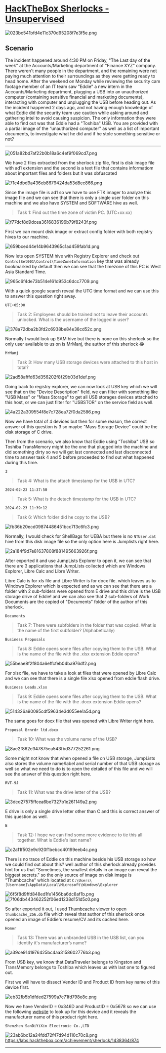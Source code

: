 # [HackTheBox Sherlocks - Unsupervised](https://app.hackthebox.com/sherlocks/Unsupervised)
![023bc541bfd4e11c370d95208f7e3f5e.png](../../../_resources/023bc541bfd4e11c370d95208f7e3f5e.png)
## Scenario
The incident happened around 4:30 PM on Friday, "The Last day of the week" at the Accounts/Marketing department of "Finance XYZ" company. There weren't many people in the department, and the remaining were not paying much attention to their surroundings as they were getting ready to head home. After the weekend on Monday while reviewing the security cam footage member of an IT team saw "Eddie" a new intern in the Accounts/Marketing department, plugging a USB into an unauthorized computer (containing sensitive financial and marketing documents), interacting with computer and unplugging the USB before heading out. As the incident happened 2 days ago, and not having enough knowledge of what Eddie did the security team use caution while asking around and gathering intel to avoid causing suspicion. The only information they were able to find out was that Eddie had a "Toshiba" USB. You are provided with a partial image of the “unauthorized computer" as well as a list of important documents, to investigate what he did and if he stole something sensitive or not?

* * *

![051a82bd7af22b0b18a6c4ef9f069cd7.png](../../../_resources/051a82bd7af22b0b18a6c4ef9f069cd7.png)

We have 2 files extracted from the sherlock zip file, first is disk image file with ad1 extension and the second is a text file that contains informatiom about important files and folders but it was obfuscated

![71c4dbd9a436eb8679424da53d8ec866.png](../../../_resources/71c4dbd9a436eb8679424da53d8ec866.png)

Since the image file is ad1 so we have to use FTK imager to analyze this image file and we can see that there is only a single user folder on this machine and we also have SYSTEM and SOFTWARE hive as well.

>Task 1: Find out the time zone of victim PC. (UTC+xx:xx)

![f77dcf8d9dcea3616836196b79f8243f.png](../../../_resources/f77dcf8d9dcea3616836196b79f8243f.png)

First we can mount disk image or extract config folder with both registry hives to our machine.

![659bced44e14b9643965c1ad459fab1d.png](../../../_resources/659bced44e14b9643965c1ad459fab1d.png)

Now lets open SYSTEM hive with Registry Explorer and check out `ControlSet001\Control\TimeZoneInformation` key that was already bookmarked by default then we can see that the timezone of this PC is West Asia Standard Time.

![965c6f4de73b514e161d953c6dcc7709.png](../../../_resources/965c6f4de73b514e161d953c6dcc7709.png)

With a quick google search reveal the UTC time format and we can use this to answer this question right away.

```
UTC+05:00
```

>Task 2: Employees should be trained not to leave their accounts unlocked. What is the username of the logged in user?

![378a72dba2b3fd2c6938be84e38cd52c.png](../../../_resources/378a72dba2b3fd2c6938be84e38cd52c.png)

Normally I would look up SAM hive but there is none on this sherlock so the only user available to us on is MrManj, the author of this sherlock 😂

```
MrManj
```

>Task 3: How many USB storage devices were attached to this host in total?

![2ad58afffd63d356202f8f29b03d1def.png](../../../_resources/2ad58afffd63d356202f8f29b03d1def.png)

Going back to registry explorer, we can now look at USB key which we will see that on the "Device Description" field, we can filter with something like "USB Mass" or "Mass Storage" to get all USB storages devices attached to this host, or we can just filter for "USBSTOR" on the service field as well.

![4a222a309554f8e7c728ea72f0da2586.png](../../../_resources/4a222a309554f8e7c728ea72f0da2586.png)

Now we have total of 4 devices but then for some reason, the correct answer of this question is 3 so maybe "Mass Storage Device" could be the disk storage of C drive.

Then from the scenario, we also know that Eddie using "Toshiba" USB so Toshiba TransMemory might be the one that plugged into the machine and did something dirty so we will get last connected and last disconnected time to answer task 4 and 5 before proceeded to find out what happened during this time.

```
3
```

>Task 4: What is the attach timestamp for the USB in UTC?
```
2024-02-23 11:37:50
```

>Task 5: What is the detach timestamp for the USB in UTC?
```
2024-02-23 11:39:12
```

>Task 6: Which folder did he copy to the USB?

![fb36b20ecd09874486451bcc7f3c6fc3.png](../../../_resources/fb36b20ecd09874486451bcc7f3c6fc3.png)

Normally, I would check for ShellBags for UEBA but there is no `NTUser.dat` hive from this disk image file so the only option here is Jumplists right here.

![2a184f9d7e81637808f881495663926f.png](../../../_resources/2a184f9d7e81637808f881495663926f.png)

After exported it and use JumpLists Explorer to open it, we can see that there are 3 applications that JumpLists collected which are Windows Explorer, Libre Calc and Libre Writer.

Libre Calc is for xls file and Libre Writer is for docx file. which leaves us to Windows Explorer which is expected and as we can see that there are a folder with 2 sub-folders were opened from E drive and this drive is the USB storage drive of Eddie! and we can also see that 2 sub-folders of Work Documents are the copied of "Documents" folder of the author of this sherlock.

```
Documents
```

>Task 7: There were subfolders in the folder that was copied. What is the name of the first subfolder? (Alphabetically)
```
Business Proposals
```

>Task 8: Eddie opens some files after copying them to the USB. What is the name of the file with the .xlsx extension Eddie opens?

![55beae8f2f804a6effcfeb04ba976df2.png](../../../_resources/55beae8f2f804a6effcfeb04ba976df2.png)

For xlsx file, we have to take a look at files that were opened by Libre Calc and we can see that there is a single file xlsx opened from eddie flash drive.

```
Business Leads.xlsx
```

>Task 9: Eddie opens some files after copying them to the USB. What is the name of the file with the .docx extension Eddie opens?

![514326a90095cdf59634e3d055ee1a5d.png](../../../_resources/514326a90095cdf59634e3d055ee1a5d.png)

The same goes for docx file that was opened with Libre Writer right here.

```
Proposal Brnrdr ltd.docx
```

>Task 10: What was the volume name of the USB?

![8ae2f862e347875ea543fbd377252261.png](../../../_resources/8ae2f862e347875ea543fbd377252261.png)

Some might not know that when opened a file on USB storage, JumpLists also stores the volume name/label and serial number of that USB storage as well so what we need to do is to open the detailed of this file and we will see the answer of this question right here.

```
RVT-9J
```

>Task 11: What was the drive letter of the USB?

![3dcd27575ffcea6be7327b1e261149a2.png](../../../_resources/3dcd27575ffcea6be7327b1e261149a2.png)

E drive is only a single drive letter other than C and this is correct answer of this question as well.

```
E
```

>Task 12: I hope we can find some more evidence to tie this all together. What is Eddie's last name?

![c2a11f502e9c920f1bebcc40199eeb4c.png](../../../_resources/c2a11f502e9c920f1bebcc40199eeb4c.png)

There is no trace of Eddie on this machine beside his USB storage so how we could find out about this? well author of this sherlock already provides hint for us that "Sometimes, the smallest details in an image can reveal the biggest secrets." so the only source of image on disk image is "Thumbcache" which located at `C:\Users\[Username]\AppData\Local\Microsoft\Windows\Explorer`

![6f5f8d9ffd848ed1fe1456ba6dc8af1b.png](../../../_resources/6f5f8d9ffd848ed1fe1456ba6dc8af1b.png)
![7f06db443462252f06ed1238d151d5c0.png](../../../_resources/7f06db443462252f06ed1238d151d5c0.png)

So after exported it out, I used [Thumbcache viewer](https://thumbcacheviewer.github.io/) to open `thumbcache_256.db` file which reveal that author of this sherlock once opened an image of Eddie's resume/CV and its cached here.

```
Homer
```

>Task 13: There was an unbranded USB in the USB list, can you identify it's manufacturer’s name?

![a39ce9141976425bc4aa3158602776b3.png](../../../_resources/a39ce9141976425bc4aa3158602776b3.png)

From USB key, we know that DataTraveler belongs to Kingston and TransMemory belongs to Toshiba which leaves us with last one to figured out.

First we will have to dissect Vender ID and Product ID from key name of this device first.

![eb32fb5b1dfded27599a7c71fd798e8c.png](../../../_resources/eb32fb5b1dfded27599a7c71fd798e8c.png)

Now we have VenderID = 0x346D and ProductID = 0x5678 so we can use the following [website](https://the-sz.com/products/usbid/index.php?v=0x346D&p=0x5678&n=) to look up for this device and it reveals the manufacturer name of this product right here.

```
Shenzhen SanDiYiXin Electronic Co.,LTD
```

![23ab6bc12a24fdd72f47d94d110c70c8.png](../../../_resources/23ab6bc12a24fdd72f47d94d110c70c8.png)
https://labs.hackthebox.com/achievement/sherlock/1438364/874
* * *
